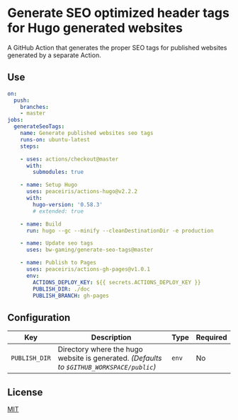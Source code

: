 # Generate SEO optimized header tags for Hugo generated websites

A GitHub Action that generates the proper SEO tags for published websites generated by a separate Action.

## Use

```yaml
on:
  push:
    branches:
    - master
jobs:
  generateSeoTags:
    name: Generate published websites seo tags
    runs-on: ubuntu-latest
    steps:

    - uses: actions/checkout@master
      with:
        submodules: true

    - name: Setup Hugo
      uses: peaceiris/actions-hugo@v2.2.2
      with:
        hugo-version: '0.58.3'
        # extended: true

    - name: Build
      run: hugo --gc --minify --cleanDestinationDir -e production

    - name: Update seo tags
      uses: bw-gaming/generate-seo-tags@master

    - name: Publish to Pages
      uses: peaceiris/actions-gh-pages@v1.0.1
      env:
        ACTIONS_DEPLOY_KEY: ${{ secrets.ACTIONS_DEPLOY_KEY }}
        PUBLISH_DIR: ./doc
        PUBLISH_BRANCH: gh-pages
```

## Configuration

| Key | Description | Type | Required |
|-----|-------------|------|----------|
| `PUBLISH_DIR` | Directory where the hugo website is generated. _(Defaults to `$GITHUB_WORKSPACE/public`)_ | `env` | No |

## License

[MIT](LICENSE.md)
